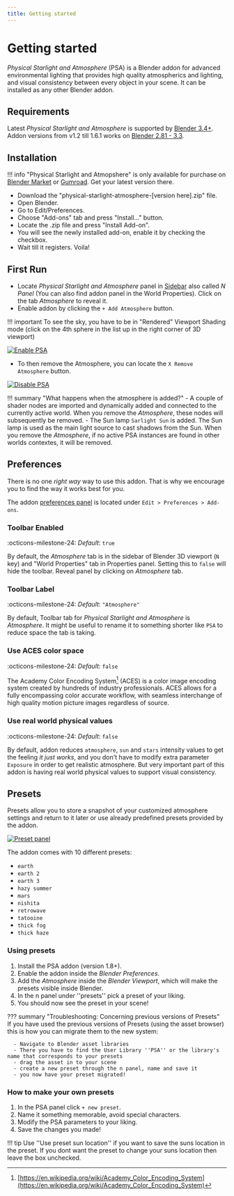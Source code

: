 ```yaml
---
title: Getting started
---
```


# Getting started

_Physical Starlight and Atmosphere_ (PSA)  is a Blender addon for advanced environmental lighting that provides high quality atmospherics
and lighting, and visual consistency between every object in your scene. It can be installed as any other Blender addon.
## Requirements

Latest _Physical Starlight and Atmosphere_ is supported by [Blender 3.4+](https://www.blender.org/).
Addon versions from v1.2 till 1.6.1 works on [Blender 2.81 - 3.3](https://www.blender.org/).

## Installation

!!! info
    "Physical Starlight and Atmopshere" is only available for purchase on
    [Blender Market](https://blendermarket.com/products/physical-starlight-and-atmosphere) or [Gumroad](https://gumroad.com/l/PSaA).
    Get your latest version there.

- Download the "physical-starlight-atmosphere-[version here].zip" file.
- Open Blender.
- Go to Edit/Preferences. 
- Choose "Add-ons" tab and press "Install..." button. 
- Locate the .zip file and press "Install Add-on".
- You will see the newly installed add-on, enable it by checking the checkbox. 
- Wait till it registers. Voila!

## First Run
- Locate _Physical Starlight and Atmosphere_ panel in [Sidebar](https://docs.blender.org/manual/en/latest/interface/window_system/regions.html#sidebar)
also called _N Panel_ (You can also find addon panel in the World Properties). Click on the tab _Atmosphere_ to reveal it.
- Enable addon by clicking the `+ Add Atmosphere` button.
 
!!! important
    To see the sky, you have to be in "Rendered" Viewport Shading mode (click on the 4th sphere in the list up in the right corner of 3D viewport)

[![Enable PSA](img/ENABLE_PSA_v182.jpg)](img/ENABLE_PSA_v182.jpg)

- To then remove the Atmosphere, you can locate the `X Remove Atmosphere` button.

[![Disable PSA](img/DISABLE_PSA_v182.jpg)](img/DISABLE_PSA_v182.jpg)

!!! summary "What happens when the atmosphere is added?"
    - A couple of shader nodes are imported and dynamically added and connected to the currently active world. When you remove the _Atmosphere_, these nodes will subsequently be removed.
    - The Sun lamp `Sarlight Sun` is added. The Sun lamp is used as the main light source to cast shadows from the Sun. When you remove the _Atmosphere_, if no active PSA instances are found in other worlds contextes, it will be removed.


## Preferences
There is no one _right way_ way to use this addon. That is why we encourage you to find the way
it works best for you. 

The addon [preferences panel](img/UI/UI_preferences.jpg) is located under
`Edit > Preferences > Add-ons`.

### Toolbar Enabled
:octicons-milestone-24: _Default_: `true`

By default, the _Atmosphere_ tab is in the sidebar of Blender 3D viewport (`N` key) and "World Properties" tab in
Properties panel. Setting this to `false` will hide the toolbar. Reveal panel by clicking on _Atmosphere_ tab. 

### Toolbar Label
:octicons-milestone-24: _Default_: `"Atmosphere"`

By default, Toolbar tab for _Physical Starlight and Atmosphere_ is _Atmosphere_. It might be useful to rename it
to something shorter like `PSA` to reduce space the tab is taking. 

### Use ACES color space
:octicons-milestone-24: _Default_: `false`

The Academy Color Encoding System[^1] (ACES) is a color image encoding system created by hundreds of industry professionals. ACES allows for a fully encompassing color accurate workflow, with seamless interchange of high quality motion picture images regardless of source.


### Use real world physical values
:octicons-milestone-24: _Default_: `false`

By default, addon reduces `atmosphere`, `sun` and `stars` intensity values to get the feeling _it just works_, and you 
don't have to modify extra parameter `Exposure` in order to get realistic atmosphere. But very important part of this 
addon is having real world physical values to support visual consistency.

<!-- ### Experimental Features
:octicons-milestone-24: _Default_: `false`

Enables features that may not be fully functional and tested for all cases. Current list of experimental features:

* [Binary Sun](/psa/binary-sun/) -->

[^1]: [https://en.wikipedia.org/wiki/Academy_Color_Encoding_System](https://en.wikipedia.org/wiki/Academy_Color_Encoding_System)


## Presets

Presets allow you to store a snapshot of your customized atmosphere settings and return to it later or use already predefined presets provided by the addon.

[![Preset panel](img/UI/PRESET_PANEL_v182.jpg)](img/UI/PRESET_PANEL_v182.jpg)

The addon comes with 10 different presets:

- `earth`
- `earth 2`
- `earth 3`
- `hazy summer`
- `mars`
- `nishita`
- `retrowave`
- `tatooine`
- `thick fog`
- `thick haze`
  
### Using presets

1. Install the PSA addon (version 1.8+).
2. Enable the addon inside the *Blender Preferences*.
3. Add the *Atmosphere* inside the *Blender Viewport*, which will make the presets visible inside Blender.
4. In the n panel under ''presets'' pick a preset of your liking.
5. You should now see the preset in your scene!

??? summary "Troubleshooting: Concerning previous versions of Presets"     
    If you have used the previous versions of Presets (using the asset browser) this is how you can migrate them to the new system:
                
      - Navigate to Blender asset libraries
      - There you have to find the User Library ''PSA'' or the library's name that corresponds to your presets
      - drag the asset in to your scene
      - create a new preset through the n panel, name and save it
      - you now have your preset migrated!
        

### How to make your own presets

1. In the PSA panel click `+ new preset`.
2. Name it something memorable, avoid special characters.
3. Modify the PSA parameters to your liking.
4. Save the changes you made!

!!! tip 
     Use ''Use preset sun location'' if you want to save the suns location in the preset. If you dont want the preset to change your suns location then leave the box unchecked.